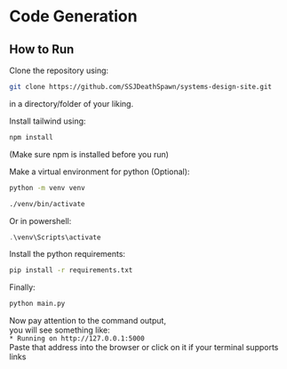 # Code Generation

## How to Run
Clone the repository using:
```bash
git clone https://github.com/SSJDeathSpawn/systems-design-site.git
```
in a directory/folder of your liking.

Install tailwind using:
```bash
npm install
```
(Make sure npm is installed before you run)

Make a virtual environment for python (Optional):
```bash
python -m venv venv
```
```bash
./venv/bin/activate
```
Or in powershell:
```powershell
.\venv\Scripts\activate
```

Install the python requirements:
```bash
pip install -r requirements.txt
```

Finally:
```bash
python main.py
```

Now pay attention to the command output,\
you will see something like:\
`* Running on http://127.0.0.1:5000`\
Paste that address into the browser or click on it if your terminal supports links

